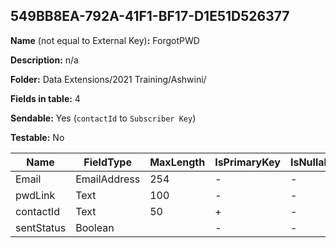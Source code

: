## 549BB8EA-792A-41F1-BF17-D1E51D526377

**Name** (not equal to External Key)**:** ForgotPWD

**Description:** n/a

**Folder:** Data Extensions/2021 Training/Ashwini/

**Fields in table:** 4

**Sendable:** Yes (`contactId` to `Subscriber Key`)

**Testable:** No

| Name | FieldType | MaxLength | IsPrimaryKey | IsNullable | DefaultValue |
| --- | --- | --- | --- | --- | --- |
| Email | EmailAddress | 254 | - | - |  |
| pwdLink | Text | 100 | - | - |  |
| contactId | Text | 50 | + | - |  |
| sentStatus | Boolean |  | - | - | false |
